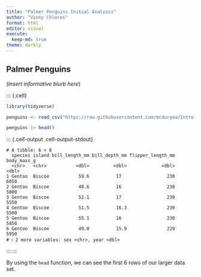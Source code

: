 ```yaml
---
title: "Palmer Penguins Initial Analysis"
author: "Vinny Chloros"
format: html
editor: visual
execute:
  keep-md: true
theme: darkly
---
```




## Palmer Penguins

(*Insert informative blurb here*)


::: {.cell}

```{.r .cell-code}
library(tidyverse)

penguins <- read_csv("https://raw.githubusercontent.com/mcduryea/Intro-to-Bioinformatics/main/data/penguins_samp1.csv")

penguins |> head()
```

::: {.cell-output .cell-output-stdout}
```
# A tibble: 6 × 8
  species island bill_length_mm bill_depth_mm flipper_length_mm body_mass_g
  <chr>   <chr>           <dbl>         <dbl>             <dbl>       <dbl>
1 Gentoo  Biscoe           59.6          17                 230        6050
2 Gentoo  Biscoe           48.6          16                 230        5800
3 Gentoo  Biscoe           52.1          17                 230        5550
4 Gentoo  Biscoe           51.5          16.3               230        5500
5 Gentoo  Biscoe           55.1          16                 230        5850
6 Gentoo  Biscoe           49.8          15.9               229        5950
# ℹ 2 more variables: sex <chr>, year <dbl>
```
:::
:::


By using the `head` function, we can see the first 6 rows of our larger data set. 